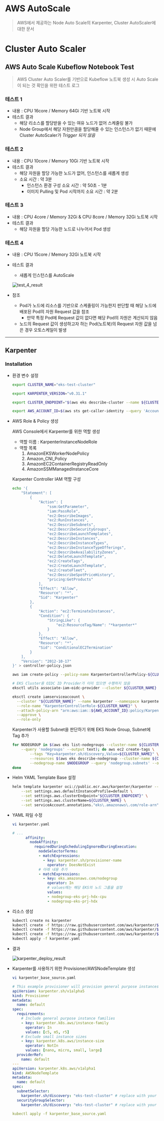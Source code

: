 # AWS AutoScale

> AWS에서 제공하는 Node Auto Scale의 Karpenter, Cluster AutoScaler에 대한 문서

# Cluster Auto Scaler

## AWS Auto Scale Kubeflow Notebook Test

> AWS Cluster Auto Scaler를 기반으로 Kubeflow 노트북 생성 시 Auto Scale이 되는 것 확인을 위한 테스트 로그

### 테스트 1

- 내용 : CPU 16core / Memory 64Gi 기반 노트북 시작
- 테스트 결과
    - 해당 리소스를 할당받을 수 있는 여유 노드가 없어 스케줄링 불가
    - Node Group에서 해당 자원만큼을 할당해줄 수 있는 인스턴스가 없기 때문에 Cluster AutoScaler가 *Trigger 되지 않음*

### 테스트 2

- 내용 : CPU 10core / Memory 10Gi 기반 노트북 시작
- 테스트 결과
    - 해당 자원을 할당 가능한 노드가 없어, 인스턴스를 새롭게 생성
    - 소요 시간 : 약 3분
        - 인스턴스 환경 구성 소요 시간 : 약 50초 - 1분
        - 이미지 Pulling 및 Pod 시작까지 소요 시간 : 약 2분

### 테스트 3

- 내용 : CPU 4core / Memory 32Gi & CPU 8core / Memory 32Gi 노트북 시작
- 테스트 결과
    - 해당 자원을 할당 가능한 노드로 나누어서 Pod 생성

### 테스트 4

- 내용 : CPU 15core / Memory 32Gi 노트북 시작
- 테스트 결과
    - 새롭게 인스턴스를 AutoScale

    ![test_4_result](img/test_4_result.png)

- 참조
    - Pod가 노드에 리소스를 기반으로 스케줄링이 가능한지 판단할 때 해당 노드에 배포된 Pod의 자원 Request 값을 참조
        - 만약 특정 Pod에 Request 값이 없다면 해당 Pod의 자원은 계산되지 않음
    - 노드의 Request 값이 생성하고자 하는 Pod(노트북)의 Request 자원 값을 넘은 경우 오토스케일이 발생

---

## Karpenter

### Installation

- 환경 변수 설정

    ```bash
    export CLUSTER_NAME="eks-test-cluster"

    export KARPENTER_VERSION="v0.31.1"

    export CLUSTER_ENDPOINT="$(aws eks describe-cluster --name ${CLUSTER_NAME} --query "cluster.endpoint" --output text)"

    export AWS_ACCOUNT_ID=$(aws sts get-caller-identity --query 'Account' --output text)
    ```

- AWS Role & Policy 생성

    AWS Console에서 Karpenter를 위한 역할 생성

    - 역할 이름 : KarpenterInstanceNodeRole
    - 역할 목록
        1. AmazonEKSWorkerNodePolicy
        2. Amazon_CNI_Policy
        3. AmazonEC2ContainerRegistryReadOnly
        4. AmazonSSMManagedInstanceCore

    Karpenter Controller IAM 역할 구성

    ```bash
    echo '{
        "Statement": [
            {
                "Action": [
                    "ssm:GetParameter",
                    "iam:PassRole",
                    "ec2:DescribeImages",
                    "ec2:RunInstances",
                    "ec2:DescribeSubnets",
                    "ec2:DescribeSecurityGroups",
                    "ec2:DescribeLaunchTemplates",
                    "ec2:DescribeInstances",
                    "ec2:DescribeInstanceTypes",
                    "ec2:DescribeInstanceTypeOfferings",
                    "ec2:DescribeAvailabilityZones",
                    "ec2:DeleteLaunchTemplate",
                    "ec2:CreateTags",
                    "ec2:CreateLaunchTemplate",
                    "ec2:CreateFleet",
                    "ec2:DescribeSpotPriceHistory",
                    "pricing:GetProducts"
                ],
                "Effect": "Allow",
                "Resource": "*",
                "Sid": "Karpenter"
            },
            {
                "Action": "ec2:TerminateInstances",
                "Condition": {
                    "StringLike": {
                        "ec2:ResourceTag/Name": "*karpenter*"
                    }
                },
                "Effect": "Allow",
                "Resource": "*",
                "Sid": "ConditionalEC2Termination"
            }
        ],
        "Version": "2012-10-17"
    }' > controller-policy.json
    ```

    ```bash
    aws iam create-policy --policy-name KarpenterControllerPolicy-${CLUSTER_NAME} --policy-document file://controller-policy.json
    ```

    ```bash
    # EKS Cluster용 OIDC ID Provider가 이미 있으면 수행하지 않음
    eksctl utils associate-iam-oidc-provider --cluster ${CLUSTER_NAME} --approve
    ```

    ```bash
    eksctl create iamserviceaccount \
      --cluster "${CLUSTER_NAME}" --name karpenter --namespace karpenter \
      --role-name "KarpenterControllerRole-${CLUSTER_NAME}" \
      --attach-policy-arn "arn:aws:iam::${AWS_ACCOUNT_ID}:policy/KarpenterControllerPolicy-${CLUSTER_NAME}" \
      --approve \
      --role-only
    ```

    Karpenter가 사용할 Subnet을 판단하기 위해 EKS Node Group, Subnet에 Tag 추가

    ```bash
    for NODEGROUP in $(aws eks list-nodegroups --cluster-name ${CLUSTER_NAME} \
        --query 'nodegroups' --output text); do aws ec2 create-tags \
            --tags "Key=karpenter.sh/discovery,Value=${CLUSTER_NAME}" \
            --resources $(aws eks describe-nodegroup --cluster-name ${CLUSTER_NAME} \
            --nodegroup-name $NODEGROUP --query 'nodegroup.subnets' --output text )
    done
    ```

- Helm YAML Template Base 설정

    ```bash
    helm template karpenter oci://public.ecr.aws/karpenter/karpenter --version ${KARPENTER_VERSION} --namespace karpenter \
        --set settings.aws.defaultInstanceProfile=default \
        --set settings.aws.clusterEndpoint="${CLUSTER_ENDPOINT}" \
        --set settings.aws.clusterName=${CLUSTER_NAME} \
        --set serviceAccount.annotations."eks\.amazonaws\.com/role-arn"="arn:aws:iam::${AWS_ACCOUNT_ID}:role/AmazonEKSNodeRole" > karpenter.yaml
    ```

- YAML 파일 수정

    ```bash
    vi karpenter.yaml
    ```

    ```yaml
    # ...
          affinity:
            nodeAffinity:
              requiredDuringSchedulingIgnoredDuringExecution:
                nodeSelectorTerms:
                - matchExpressions:
                  - key: karpenter.sh/provisioner-name
                    operator: DoesNotExist
                # 아래 내용 추가
                - matchExpressions:
                  - key: eks.amazonaws.com/nodegroup
                    operator: In
                    # values에는 해당 EKS의 노드 그룹을 설정
                    values:
                    - nodegroup-eks-prj-hdx-cpu
                    - nodegroup-eks-prj-hdx
    ```

- 리소스 생성

    ```bash
    kubectl create ns karpenter
    kubectl create -f https://raw.githubusercontent.com/aws/karpenter/${KARPENTER_VERSION}/pkg/apis/crds/karpenter.sh_provisioners.yaml
    kubectl create -f https://raw.githubusercontent.com/aws/karpenter/${KARPENTER_VERSION}/pkg/apis/crds/karpenter.k8s.aws_awsnodetemplates.yaml
    kubectl create -f https://raw.githubusercontent.com/aws/karpenter/${KARPENTER_VERSION}/pkg/apis/crds/karpenter.sh_machines.yaml
    kubectl apply -f karpenter.yaml
    ```

- 결과

    ![karpenter_deploy_result](img/karpenter_deploy_result.png)

- Karpenter를 사용하기 위한 Provisioner/AWSNodeTemplate 생성

    ```bash
    vi karpenter_base_source.yaml
    ```

    ```yaml
    # This example provisioner will provision general purpose instances
    apiVersion: karpenter.sh/v1alpha5
    kind: Provisioner
    metadata:
      name: default
    spec:
      requirements:
        # Include general purpose instance families
        - key: karpenter.k8s.aws/instance-family
          operator: In
          values: [c5, m5, r5]
        # Exclude small instance sizes
        - key: karpenter.k8s.aws/instance-size
          operator: NotIn
          values: [nano, micro, small, large]
      providerRef:
        name: default
    ---
    apiVersion: karpenter.k8s.aws/v1alpha1
    kind: AWSNodeTemplate
    metadata:
      name: default
    spec:
      subnetSelector:
        karpenter.sh/discovery: "eks-test-cluster" # replace with your cluster name
      securityGroupSelector:
        karpenter.sh/discovery: "eks-test-cluster" # replace with your cluster name
    ```

    ```yaml
    kubectl apply -f karpenter_base_source.yaml
    ```


